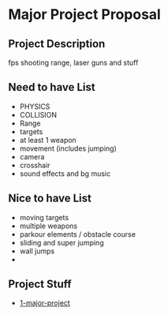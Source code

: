 # Major Project Proposal

## Project Description

fps shooting range, laser guns and stuff 

## Need to have List

- PHYSICS
- COLLISION
- Range
- targets
- at least 1 weapon
- movement (includes jumping)
- camera
- crosshair
- sound effects and bg music

## Nice to have List

- moving targets
- multiple weapons
- parkour elements / obstacle course
- sliding and super jumping
- wall jumps
- 

## Project Stuff

- [1-major-project](1-major-project)